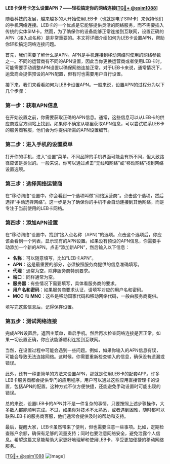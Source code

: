 **LEB卡保号卡怎么设置APN？——轻松搞定你的网络连接[[TG💪+ @esim1088](https://t.me/s/esim1088)]**

随着科技的发展，越来越多的人开始使用LEB卡（也就是电子SIM卡）来保持他们的手机网络连接。LEB卡的一个优点是它能够提供灵活的网络服务，而不需要插入传统的实体SIM卡。然而，为了确保你的设备能够正常连接到互联网，设置正确的APN（接入点名称）是非常重要的。本文将详细介绍如何为LEB卡设置APN，帮助你轻松搞定网络连接问题。

首先，我们需要了解什么是APN。APN是手机连接到移动网络时使用的网络参数之一。不同的运营商有不同的APN设置，因此当你更换运营商或者使用LEB卡时，可能需要手动调整APN设置以确保网络连接正常。对于LEB卡来说，通常情况下，运营商会提供预设的APN配置，但有时也需要用户自行设置。

接下来，我们来看看如何为LEB卡设置APN。一般来说，设置APN的过程分为以下几个步骤：

### 第一步：获取APN信息

在开始设置之前，你需要获取正确的APN信息。通常，这些信息可以从LEB卡的供应商或官方网站上找到。如果你不确定从哪里获取APN信息，可以尝试联系LEB卡的服务商客服，他们会为你提供所需的APN设置细节。

### 第二步：进入手机的设置菜单

打开你的手机，进入“设置”菜单。不同品牌的手机界面可能会有所不同，但大致路径应该是类似的。一般来说，你可以通过点击“无线和网络”或“移动网络”找到网络设置选项。

### 第三步：选择网络运营商

在“移动网络”设置中，你会看到一个选项叫做“网络运营商”。点击这个选项，然后选择“手动选择网络”。这一步是为了确保你的手机不会自动连接到其他网络，而是专注于当前使用的LEB卡网络。

### 第四步：添加APN设置

在“移动网络”设置中，找到“接入点名称（APN）”的选项。点击这个选项后，你应该会看到一个列表，显示现有的APN设置。如果没有预设的APN信息，你需要手动添加一个新的APN。点击“添加新APN”，然后输入以下信息：

- **名称**：可以随意填写，比如“LEB卡APN”。
- **APN**：这是最重要的部分，必须按照服务商提供的信息准确填写。
- **代理**：通常为空，除非服务商特别要求。
- **端口**：同样通常为空。
- **服务器**：有些情况下需要填写，具体看服务商的要求。
- **用户名和密码**：如果服务商要求认证，请填写对应的用户名和密码。
- **MCC** 和 **MNC**：这些是移动国家代码和移动网络代码，一般由服务商提供。

填写完这些信息后，记得保存设置。

### 第五步：测试网络连接

完成APN设置后，返回主菜单，重启手机。然后再次检查网络连接是否正常。如果一切设置正确，你应该能够顺利连接到互联网。

当然，在设置过程中可能会遇到一些问题。例如，如果你输入的APN信息有误，可能会导致无法连接网络。这时候，你需要重新检查输入的信息，确保没有遗漏或错误。

此外，还有一种更简单的方法来设置APN，那就是使用LEB卡的配套APP。许多LEB卡服务商都会提供专门的应用程序，用户可以通过这些应用直接管理卡的设置，包括APN的配置。这种方式不仅方便快捷，还能避免手动设置时可能出现的错误。

总的来说，设置LEB卡的APN并不是一件复杂的事情，只要按照上述步骤操作，大多数人都能顺利完成。不过，如果你对技术不太熟悉，或者遇到困难，随时都可以联系LEB卡的服务商客服，他们通常会提供及时的帮助和支持。

最后，提醒大家，LEB卡虽然带来了便利，但也需要注意一些事项。比如，定期检查账户余额，确保有足够的流量支持；同时也要注意网络安全，避免泄露个人信息。希望这篇文章能帮助大家更好地理解和使用LEB卡，享受更加便捷的移动网络服务。

[[TG💪+ @esim1088](https://t.me/s/esim1088) ![Image](https://i.postimg.cc/4NQfJmqS/Snipaste-2025-05-13-00-14-12.png)]